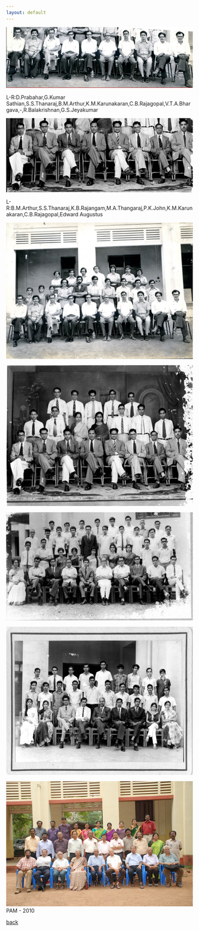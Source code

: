 ```yaml
---
layout: default
---
```

![Group](/assets/img/group1.png)

L-R:D.Prabahar,G.Kumar Sathian,S.S.Thanaraj,B.M.Arthur,K.M.Karunakaran,C.B.Rajagopal,V.T.A.Bhargava,-,R.Balakrishnan,G.S.Jeyakumar

![Group](/assets/img/group2.png)

L-R:B.M.Arthur,S.S.Thanaraj,K.B.Rajangam,M.A.Thangaraj,P.K.John,K.M.Karunakaran,C.B.Rajagopal,Edward Augustus

![Group](/assets/img/bma_1.jpg)

![Group](/assets/img/bma_2.jpg)

![Group](/assets/img/bma_3.jpg)

![Group](/assets/img/bma_4.jpg)

![Group](/assets/img/2010_mini_group.png)
PAM - 2010


[back](./)
